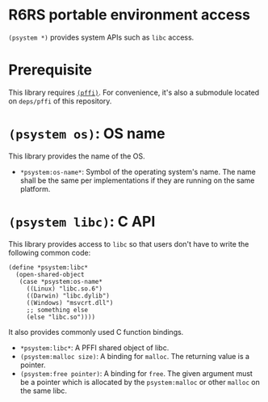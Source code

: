 R6RS portable environment access
================================

`(psystem *)` provides system APIs such as `libc` access.


Prerequisite
============

This library requires [`(pffi)`](https://github.com/ktakashi/r6rs-pffi/).
For convenience, it's also a submodule located on `deps/pffi` of this 
repository.

`(psystem os)`: OS name
=======================

This library provides the name of the OS.

- `*psystem:os-name*`: 
  Symbol of the operating system's name. The name shall be the same per
  implementations if they are running on the same platform.

`(psystem libc)`: C API
=======================

This library provides access to `libc` so that users don't have to write
the following common code:

```!scheme
(define *psystem:libc*
  (open-shared-object
   (case *psystem:os-name*
     ((Linux) "libc.so.6")
     ((Darwin) "libc.dylib")
     ((Windows) "msvcrt.dll")
	 ;; something else
     (else "libc.so"))))
```

It also provides commonly used C function bindings.

- `*psystem:libc*`: A PFFI shared object of libc.
- `(psystem:malloc size)`: 
  A binding for `malloc`. The returning value is a pointer.
- `(psystem:free pointer)`: 
  A binding for `free`. The given argument must be a pointer
  which is allocated by the `psystem:malloc` or other `malloc` on the
  same libc.
